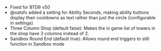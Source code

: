 - Fixed for BTD6 v50
- @oatsfx added a setting for Ability Seconds, making ability buttons display their cooldowns as text rather than just the circle (configurable in settings) 
- Three Column Shop (default false): Makes the in game list of towers in the shop have 3 columns instead of 2. 
- Sandbox Round End (default true): Allows round end triggers to still function in Sandbox mode